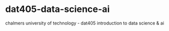 # dat405-data-science-ai
chalmers university of technology - dat405 introduction to data science & ai

